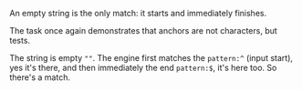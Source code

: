 An empty string is the only match: it starts and immediately finishes.

The task once again demonstrates that anchors are not characters, but tests.

The string is empty `""`. The engine first matches the `pattern:^` (input start), yes it's there, and then immediately the end `pattern:$`, it's here too. So there's a match.
